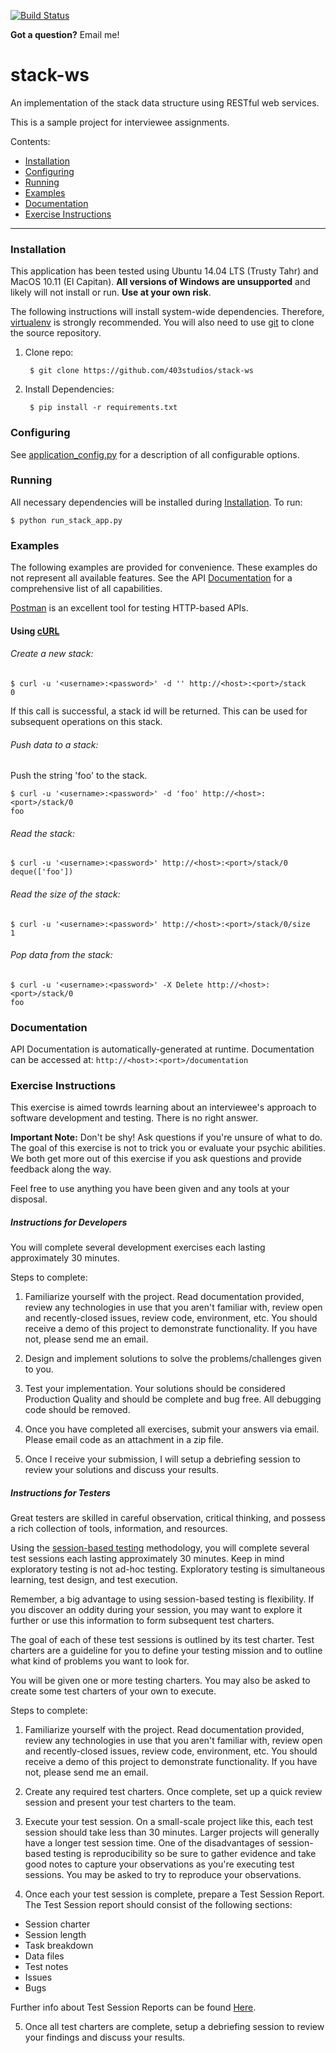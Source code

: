 [![Build Status](https://travis-ci.org/403studios/stack-ws.svg?branch=master)](https://travis-ci.org/403studios/stack-ws)

**Got a question?** Email me!

# stack-ws

An implementation of the stack data structure using RESTful web services.

This is a sample project for interviewee assignments.

Contents:
  - [Installation](#installation)
  - [Configuring](#configuring)
  - [Running](#running)
  - [Examples](#examples)
  - [Documentation](#documentation)
  - [Exercise Instructions](#exercise-instructions)

----------

### Installation
This application has been tested using Ubuntu 14.04 LTS (Trusty Tahr) and MacOS 10.11 (El Capitan). **All versions of Windows are unsupported** and likely will not install or run. **Use at your own risk**.

The following instructions will install system-wide dependencies. Therefore, [virtualenv](https://pypi.python.org/pypi/virtualenv) is strongly recommended. You will also need to use [git](https://git-scm.com) to clone the source repository.

1. Clone repo:

        $ git clone https://github.com/403studios/stack-ws

2. Install Dependencies:

        $ pip install -r requirements.txt

### Configuring
See [application_config.py](https://github.com/403studios/stack-ws/blob/master/src/stackapi/application_config.py) for a description of all configurable options.

### Running
All necessary dependencies will be installed during [Installation](#installation). To run:

    $ python run_stack_app.py

### Examples
The following examples are provided for convenience. These examples do not represent all available features. See the API [Documentation](#documentation) for a comprehensive list of all capabilities.

[Postman](https://www.getpostman.com/) is an excellent tool for testing HTTP-based APIs.

#### Using [cURL](http://curl.haxx.se)
###### Create a new stack:

    $ curl -u '<username>:<password>' -d '' http://<host>:<port>/stack
    0

If this call is successful, a stack id will be returned. This can be used for subsequent operations on this stack.

###### Push data to a stack:
Push the string 'foo' to the stack.

    $ curl -u '<username>:<password>' -d 'foo' http://<host>:<port>/stack/0
    foo

###### Read the stack:

    $ curl -u '<username>:<password>' http://<host>:<port>/stack/0
    deque(['foo'])

###### Read the size of the stack:

    $ curl -u '<username>:<password>' http://<host>:<port>/stack/0/size
    1

###### Pop data from the stack:

    $ curl -u '<username>:<password>' -X Delete http://<host>:<port>/stack/0
    foo

### Documentation
API Documentation is automatically-generated at runtime. Documentation can be accessed at: `http://<host>:<port>/documentation`

### Exercise Instructions
This exercise is aimed towrds learning about an interviewee's approach to software development and testing. There is no right answer.

**Important Note:** Don't be shy! Ask questions if you're unsure of what to do. The goal of this exercise is not to trick you or evaluate your psychic abilities. We both get more out of this exercise if you ask questions and provide feedback along the way.

Feel free to use anything you have been given and any tools at your disposal.

##### Instructions for Developers
You will complete several development exercises each lasting approximately 30 minutes.

Steps to complete:

1. Familiarize yourself with the project. Read documentation provided, review any technologies in use that you aren't familiar with, review open and recently-closed issues, review code, environment, etc. You should receive a demo of this project to demonstrate functionality. If you have not, please send me an email.

2. Design and implement solutions to solve the problems/challenges given to you.

3. Test your implementation. Your solutions should be considered Production Quality and should be complete and bug free. All debugging code should be removed.

4. Once you have completed all exercises, submit your answers via email. Please email code as an attachment in a zip file.

5. Once I receive your submission, I will setup a debriefing session to review your solutions and discuss your results.

##### Instructions for Testers
Great testers are skilled in careful observation, critical thinking, and possess a rich collection of tools, information, and resources.

Using the [session-based testing](https://en.wikipedia.org/wiki/Session-based_testing) methodology, you will complete several test sessions each lasting approximately 30 minutes. Keep in mind exploratory testing is not ad-hoc testing. Exploratory testing is simultaneous learning, test design, and test execution.

Remember, a big advantage to using session-based testing is flexibility. If you discover an oddity during your session, you may want to explore it further or use this information to form subsequent test charters.

The goal of each of these test sessions is outlined by its test charter. Test charters are a guideline for you to define your testing mission and to outline what kind of problems you want to look for.

You will be given one or more testing charters. You may also be asked to create some test charters of your own to execute.

Steps to complete:

1. Familiarize yourself with the project. Read documentation provided, review any technologies in use that you aren't familiar with, review open and recently-closed issues, review code, environment, etc. You should receive a demo of this project to demonstrate functionality. If you have not, please send me an email.

2. Create any required test charters. Once complete, set up a quick review session and present your test charters to the team.

3. Execute your test session. On a small-scale project like this, each test session should take less than 30 minutes. Larger projects will generally have a longer test session time. One of the disadvantages of session-based testing is reproducibility so be sure to gather evidence and take good notes to capture your observations as you're executing test sessions. You may be asked to try to reproduce your observations.

4. Once each your test session is complete, prepare a Test Session Report. The Test Session report should consist of the following sections:

  - Session charter
  - Session length
  - Task breakdown
  - Data files
  - Test notes
  - Issues
  - Bugs

  Further info about Test Session Reports can be found [Here](https://simonsaysnomore.wordpress.com/2014/08/19/session-based-test-layout-session-report/).

5. Once all test charters are complete, setup a debriefing session to review your findings and discuss your results.

